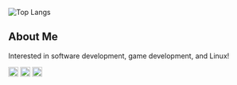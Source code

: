 ![Top Langs](https://github-readme-stats.vercel.app/api/top-langs/?username=StormLight14&theme=dark)

## About Me
Interested in software development, game development, and Linux!

<code><img height="20" alt="rust" src="https://github.com/StormLight14/images/blob/main/rust-logo.png?raw=true"></code>
<code><img height="20" alt="python" src="https://raw.githubusercontent.com/StormLight14/images/main/python-logo.png?token=GHSAT0AAAAAACFESAI2SQNYKVIQGNOW5S5WZGEDB5Q"></code>
<code><img height="20" alt="godot" src="https://raw.githubusercontent.com/StormLight14/images/main/godot-logo.png?token=GHSAT0AAAAAACFESAI34WB6NSQOLZCDPYIMZGEDBMQ"></code>
 
